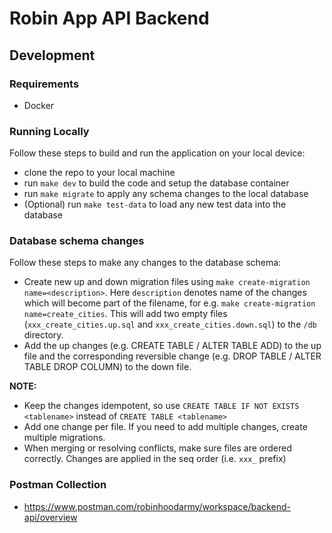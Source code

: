 # Robin App API Backend


## Development

### Requirements
- Docker 

### Running Locally

Follow these steps to build and run the application on your local device:

- clone the repo to your local machine
- run `make dev` to build the code and setup the database container
- run `make migrate` to apply any schema changes to the local database
- (Optional) run `make test-data` to load any new test data into the database

### Database schema changes
Follow these steps to make any changes to the database schema:

- Create new up and down migration files using `make create-migration name=<description>`. Here `description` denotes name of the changes which will become part of the filename, for e.g. `make create-migration name=create_cities`. This will add two empty files (`xxx_create_cities.up.sql` and `xxx_create_cities.down.sql`) to the `/db` directory.
- Add the up changes (e.g. CREATE TABLE / ALTER TABLE ADD) to the up file and the corresponding reversible change (e.g. DROP TABLE / ALTER TABLE DROP COLUMN) to the down file.

**NOTE:**

- Keep the changes idempotent, so use `CREATE TABLE IF NOT EXISTS <tablename>` instead of `CREATE TABLE <tablename>`
- Add one change per file. If you need to add multiple changes, create multiple migrations.
- When merging or resolving conflicts, make sure files are ordered correctly. Changes are applied in the seq order (i.e. `xxx_` prefix)

### Postman Collection
- https://www.postman.com/robinhoodarmy/workspace/backend-api/overview